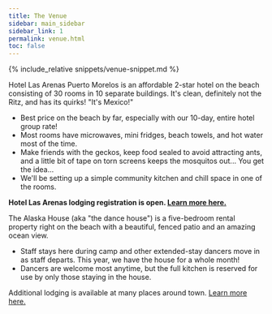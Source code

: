```yaml
---
title: The Venue
sidebar: main_sidebar
sidebar_link: 1
permalink: venue.html
toc: false
---
```


{% include_relative snippets/venue-snippet.md %}

Hotel Las Arenas Puerto Morelos is an affordable 2-star hotel on the beach consisting of 30 rooms in 10 separate buildings. It's clean, definitely not the Ritz, and has its quirks! "It's Mexico!" 
  * Best price on the beach by far, especially with our 10-day, entire hotel group rate!
  * Most rooms have microwaves, mini fridges, beach towels, and hot water most of the time.
  * Make friends with the geckos, keep food sealed to avoid attracting ants, and a little bit of tape on torn screens keeps the mosquitos out... You get the idea...
  * We'll be setting up a simple community kitchen and chill space in one of the rooms.

**Hotel Las Arenas lodging registration is open. [Learn more here.](pages/booking-las-arenas.md)**

The Alaska House (aka "the dance house") is a five-bedroom rental property right on the beach with a beautiful, fenced patio and an amazing ocean view.
  * Staff stays here during camp and other extended-stay dancers move in as staff departs. This year, we have the house for a whole month!
  * Dancers are welcome most anytime, but the full kitchen is reserved for use by only those staying in the house.

Additional lodging is available at many places around town. [Learn more here.](lodging-options.md)